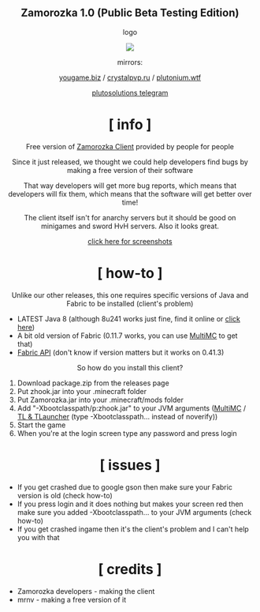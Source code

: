 <div align="center">

## Zamorozka 1.0 (Public Beta Testing Edition)
logo

![](https://i.imgur.com/A5EJyJG.png)

mirrors:

[yougame.biz](https://yougame.biz/threads/) / [crystalpvp.ru](https://crystalpvp.ru/zamorozka/) / [plutonium.wtf](https://plutonium.wtf/zamorozka/)

[plutosolutions telegram](https://t.me/plutosolutions)

</div>

<div align="center">

# [ info ]

Free version of [Zamorozka Client](https://zamorozka.fun) provided by people for people

Since it just released, we thought we could help developers find bugs by making a free version of their software

That way developers will get more bug reports, which means that developers will fix them, which means that the software will get better over time!

The client itself isn't for anarchy servers but it should be good on minigames and sword HvH servers. Also it looks great.

[click here for screenshots](https://imgur.com/a/xTjH2RF)

# [ how-to ]
Unlike our other releases, this one requires specific versions of Java and Fabric to be installed (client's problem)

</div>

+ LATEST Java 8 (although 8u241 works just fine, find it online or [click here](https://mega.nz/file/fOoEAQBa#xowIZlFHlfhGLI-XlBGyvx2OkC856r3jaAOt3hewJkw))
+ A bit old version of Fabric (0.11.7 works, you can use [MultiMC](https://multimc.org) to get that)
+ [Fabric API](https://www.curseforge.com/minecraft/mc-mods/fabric-api/files/all?filter-game-version=1738749986%3a70886) (don't know if version matters but it works on 0.41.3)

<div align="center">

So how do you install this client?

</div>

1. Download package.zip from the releases page
0. Put zhook.jar into your .minecraft folder
0. Put Zamorozka.jar into your .minecraft/mods folder
0. Add "-Xbootclasspath/p:zhook.jar" to your JVM arguments ([MultiMC](https://i.imgur.com/aCOCnnp.png) / [TL & TLauncher](https://www.youtube.com/watch?v=56c3CYL-qnw) (type -Xbootclasspath... instead of noverify))
0. Start the game
0. When you're at the login screen type any password and press login

<div align="center">

# [ issues ]

</div>

+ If you get crashed due to google gson then make sure your Fabric version is old (check how-to)
+ If you press login and it does nothing but makes your screen red then make sure you added -Xbootclasspath... to your JVM arguments (check how-to)
+ If you get crashed ingame then it's the client's problem and I can't help you with that

<div align="center">

# [ credits ]

</div>

+ Zamorozka developers - making the client
+ mrnv - making a free version of it
